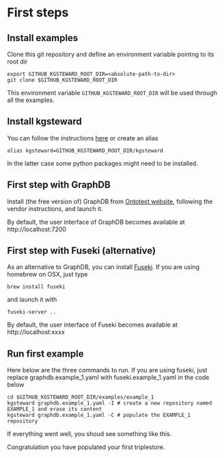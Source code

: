 # First steps

## Install examples

Clone this git repository and define an environment variable pointng to its root dir 

```{bash}
export GITHUB_KGSTEWARD_ROOT_DIR=<absolute-path-to-dir>
git clone $GITHUB_KGSTEWARD_ROOT_DIR
```
This environment variable `GITHUB_KGSTEWARD_ROOT_DIR` will be used through all the examples.

## Install kgsteward

You can follow the instructions [here](https://github.com/sib-swiss/kgsteward) or
create an alias 

```{bash}
alias kgsteward=GITHUB_KGSTEWARD_ROOT_DIR/kgsteward
```
In the latter case some python packages might need to be installed. 

## First step with GraphDB

Install (the free version of) GraphDB from [Ontotext website](https://www.ontotext.com/products/graphdb/download/?ref=menu), following the vendor instructions, and launch it. 

By default, the user interface of GraphDB becomes available at http://localhost:7200

## First step with Fuseki (alternative)

As an alternative to GraphDB, you can install [Fuseki](https://jena.apache.org/documentation/fuseki2). If you are using homebrew on OSX, just type

```{bash}
brew install fuseki
```
and launch it with

```{bash}
fuseki-server ..
```
By default, the user interface of Fuseki becomes available at http://localhost:xxxx


## Run first example

Here below are the three commands to run. If you are using fuseki, just replace graphdb.example_1.yaml with fuseki.example_1.yaml in the code below

```{bash}
cd $GITHUB_KGSTEWARD_ROOT_DIR/examples/example_1
kgsteward graphdb.example_1.yaml -I # create a new repository named EXAMPLE_1 and erase its content
kgsteward graphdb.example_1.yaml -C # populate the EXAMPLE_1 repository
```

If everything went well, you shoud see something like this.

Congratulation you have populated your first triplestore.











